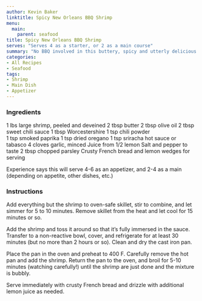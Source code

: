 ```yaml
---
author: Kevin Baker
linktitle: Spicy New Orleans BBQ Shrimp
menu:
  main:
    parent: seafood
title: Spicy New Orleans BBQ Shrimp
serves: "Serves 4 as a starter, or 2 as a main course"
summary: "No BBQ involved in this buttery, spicy and utterly delicious shrimp dish. This is my own take on a New Orleans classic."
categories:
- All Recipes
- Seafood
tags:
- Shrimp
- Main Dish
- Appetizer
---
```

### Ingredients

<div class="ingredient-list">

1 lbs large shrimp, peeled and deveined
2 tbsp butter 
2 tbsp olive oil 
2 tbsp sweet chili sauce 
1 tbsp Worcestershire 
1 tsp chili powder  
1 tsp smoked paprika 
1 tsp dried oregano 
1 tsp sriracha hot sauce or tabasco 
4 cloves garlic, minced 
Juice from 1/2 lemon 
Salt and pepper to taste 
2 tbsp chopped parsley 
Crusty French bread and lemon wedges for serving

</div>
Experience says this will serve 4-6 as an appetizer, and 2-4 as a main (depending on appetite, other dishes, etc.)

### Instructions
Add everything but the shrimp to oven-safe skillet, stir to combine, and let simmer for 5 to 10 minutes. Remove skillet from the heat and let cool for 15 minutes or so. 

Add the shrimp and toss it around so that it’s fully immersed in the sauce. Transfer to a non-reactive bowl, cover, and refrigerate for at least 30 minutes (but no more than 2 hours or so). Clean and dry the cast iron pan.

Place the pan in the oven and preheat to 400 F. Carefully remove the hot pan and add the shrimp. Return the pan to the oven, and broil for 5-10 minutes (watching carefully!) until the shrimp are just done and the mixture is bubbly.

Serve immediately with crusty French bread and drizzle with additional lemon juice as needed. 